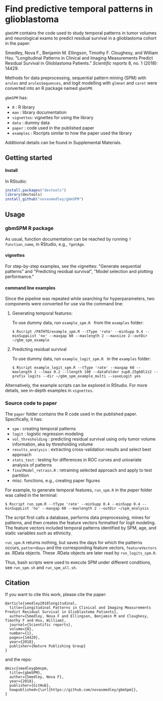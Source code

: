 # Find predictive temporal patterns in glioblastoma



`gbmSPM` contains the code used to study temporal patterns in tumor volumes and neurological exams to predict residual survival in a glioblastoma cohort in the paper:

Smedley, Nova F., Benjamin M. Ellingson, Timothy F. Cloughesy, and William Hsu. "Longitudinal Patterns in Clinical and Imaging Measurements Predict Residual Survival in Glioblastoma Patients." *Scientific reports* 8, no. 1 (2018): 14429.

Methods for data preprocessing, sequential pattern mining (SPM) with `arules` and `arulesSequences`, and logit modelling with  `glmnet` and `caret` were converted into an R package named `gbmSPM`.


`gbmSPM` has:

* `R` : R library
* `man` : library documentation
* `vignettes`: vignettes for using the library
* `data` : dummy data
* `paper` : code used in the published paper
* `examples` : Rscripts similar to how the paper used the library

Additional details can be found in Supplemental Materials.


## Getting started

#### Install

In RStudio:
```R
install.packages("devtools")
library(devtools)
install_github("novasmedley/gbmSPM")
```

## Usage

### gbmSPM R package
As usual, function documentation can be reached by running `?function_name`, in RStudio, e.g., `?getAge`.

#### vignettes

For step-by-step examples, see the vignettes: "Generate sequential patterns" and "Predicting residual survival", "Model selection and plotting performance."

#### command line examples
Since the pipeline was repeated while searching for hyperparameters, two components were converted for use via the command line:

1. Generating temporal features:

    To use dummy data, run `example_spm.R ` from the `examples` folder:

    ```
    $ Rscript /PATHTO/example_spm.R --tType 'rate' --minSupp 0.4 --minSuppList 'no' --maxgap 60 --maxlength 2 --maxsize 2--outDir ~/gbm_spm_example
    ```

2. Predicting residual survival

    To use dummy data, run `example_logit_spm.R ` in the `examples` folder:

    ```
    $ Rscript example_logit_spm.R --tType 'rate' --maxgap 60 --maxlength 2 --lmax 0.2 --llength 100 --dataFolder sup0.25g60l2z2 --prefix logits --dir ~/gbm_spm_example_multi --saveLogit yes
    ```

Alternatively, the example scripts can be explored in RStudio. For more details, see in-depth examples in `vignettes`.


### Source code to paper

The `paper` folder contains the R code used in the published paper. Specifically, it has:

* `spm` : creating temporal patterns
* `logit` : logistic regression modeling
* `vol_thresholding` : predicting residual survival using only tumor volume information, aka by thresholding volume
* `results_analysis` : extracting cross-validation results and select best approach
* `stats_test` : testing for differences in ROC curves and univariate analysis of patterns
* `finalModel_retrain.R` : retraining selected approach and apply to test partition
* misc. functions, e.g., creating paper figures

For example, to generate temporal features, `run_spm.R` in the *paper* folder was called in the terminal:

```
$ Rscript run_spm.R --tType 'rate' --minSupp 0.4 --minSupp 0.4 --minSuppList 'no' --maxgap 60 --maxlength 2 --outDir ~/spm_analysis
```

The script first calls a database, performs data preprocessing, mines for patterns, and then creates the feature vectors formatted for logit modeling. The feature vectors included temporal patterns identified by SPM, age, and static variables such as ethnicity.

`run_spm.R` returns nothing, but saves the days for which the patterns occurs, `patternDays` and the corresponding feature vectors, `featureVectors` as .RData objects. These .RData objects are later read by `run_logits_spm.R`.

Thus, bash scripts were used to execute SPM under different conditions, see `run_spm.sh` and `run_spm_all.sh`.


## Citation
If you want to cite this work, please cite the paper:
```
@article{smedley2018longitudinal,
  title={Longitudinal Patterns in Clinical and Imaging Measurements Predict Residual Survival in Glioblastoma Patients},
  author={Smedley, Nova F and Ellingson, Benjamin M and Cloughesy, Timothy F and Hsu, William},
  journal={Scientific reports},
  volume={8},
  number={1},
  pages={14429},
  year={2018},
  publisher={Nature Publishing Group}
}
```
and the repo:
```
@misc{smedleygbmspm,
  title={gbmSPM},
  author={Smedley, Nova F},
  year={2018},
  publisher={GitHub},
  howpublished={\url{https://github.com/novasmedley/gbmSpm}},
}
```
